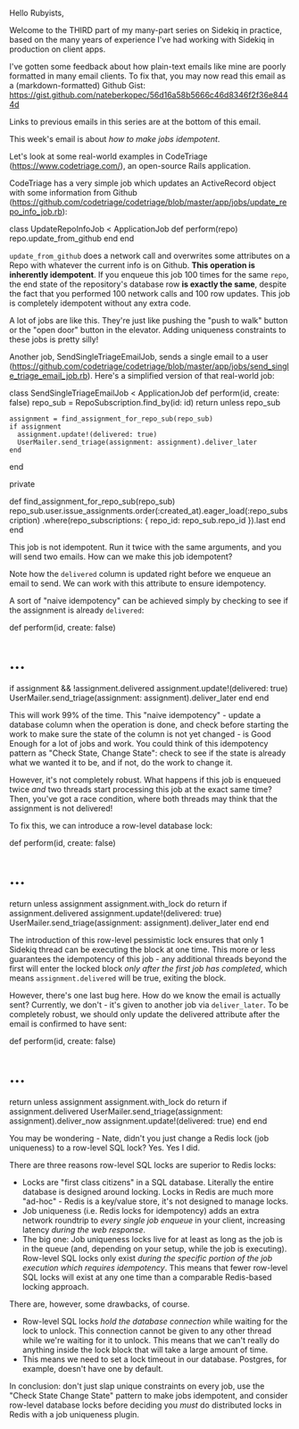 Hello Rubyists,

Welcome to the THIRD part of my many-part series on Sidekiq in practice, based on the many years of experience I've had working with Sidekiq in production on client apps.

I've gotten some feedback about how plain-text emails like mine are poorly formatted in many email clients. To fix that, you may now read this email as a (markdown-formatted) Github Gist: https://gist.github.com/nateberkopec/56d16a58b5666c46d8346f2f36e8444d

Links to previous emails in this series are at the bottom of this email.

This week's email is about *how to make jobs idempotent*.

Let's look at some real-world examples in CodeTriage (https://www.codetriage.com/), an open-source Rails application.

CodeTriage has a very simple job which updates an ActiveRecord object with some information from Github (https://github.com/codetriage/codetriage/blob/master/app/jobs/update_repo_info_job.rb):

class UpdateRepoInfoJob < ApplicationJob
def perform(repo)
repo.update_from_github
end
end

`update_from_github` does a network call and overwrites some attributes on a Repo with whatever the current info is on Github. **This operation is inherently idempotent**. If you enqueue this job 100 times for the same `repo`, the end state of the repository's database row **is exactly the same**, despite the fact that you performed 100 network calls and 100 row updates. This job is completely idempotent without any extra code.

A lot of jobs are like this. They're just like pushing the "push to walk" button or the "open door" button in the elevator. Adding uniqueness constraints to these jobs is pretty silly!

Another job, SendSingleTriageEmailJob, sends a single email to a user (https://github.com/codetriage/codetriage/blob/master/app/jobs/send_single_triage_email_job.rb). Here's a simplified version of that real-world job:

class SendSingleTriageEmailJob < ApplicationJob
def perform(id, create: false)
repo_sub = RepoSubscription.find_by(id: id)
return unless repo_sub

    assignment = find_assignment_for_repo_sub(repo_sub)
    if assignment
      assignment.update!(delivered: true)
      UserMailer.send_triage(assignment: assignment).deliver_later
    end
end

private

def find_assignment_for_repo_sub(repo_sub)
repo_sub.user.issue_assignments.order(:created_at).eager_load(:repo_subscription)
.where(repo_subscriptions: { repo_id: repo_sub.repo_id }).last
end
end

This job is not idempotent. Run it twice with the same arguments, and you will send two emails. How can we make this job idempotent?

Note how the `delivered` column is updated right before we enqueue an email to send. We can work with this attribute to ensure idempotency.

A sort of "naive idempotency" can be achieved simply by checking to see if the assignment is already `delivered`:

def perform(id, create: false)
# ...
if assignment && !assignment.delivered
assignment.update!(delivered: true)
UserMailer.send_triage(assignment: assignment).deliver_later
end
end

This will work 99% of the time. This "naive idempotency" - update a database column when the operation is done, and check before starting the work to make sure the state of the column is not yet changed - is Good Enough for a lot of jobs and work. You could think of this idempotency pattern as "Check State, Change State": check to see if the state is already what we wanted it to be, and if not, do the work to change it.

However, it's not completely robust. What happens if this job is enqueued twice *and* two threads start processing this job at the exact same time? Then, you've got a race condition, where both threads may think that the assignment is not delivered!

To fix this, we can introduce a row-level database lock:

def perform(id, create: false)
# ...
return unless assignment
assignment.with_lock do
return if assignment.delivered
assignment.update!(delivered: true)
UserMailer.send_triage(assignment: assignment).deliver_later
end
end

The introduction of this row-level pessimistic lock ensures that only 1 Sidekiq thread can be executing the block at one time. This more or less guarantees the idempotency of this job - any additional threads beyond the first will enter the locked block *only after the first job has completed*, which means `assignment.delivered` will be true, exiting the block.

However, there's one last bug here. How do we know the email is actually sent? Currently, we don't - it's given to another job via `deliver_later`. To be completely robust, we should only update the delivered attribute after the email is confirmed to have sent:

def perform(id, create: false)
# ...
return unless assignment
assignment.with_lock do
return if assignment.delivered
UserMailer.send_triage(assignment: assignment).deliver_now
assignment.update!(delivered: true)
end
end

You may be wondering - Nate, didn't you just change a Redis lock (job uniqueness) to a row-level SQL lock? Yes. Yes I did.

There are three reasons row-level SQL locks are superior to Redis locks:

* Locks are "first class citizens" in a SQL database. Literally the entire database is designed around locking. Locks in Redis are much more "ad-hoc" - Redis is a key/value store, it's not designed to manage locks.
* Job uniqueness (i.e. Redis locks for idempotency) adds an extra network roundtrip to *every single job enqueue* in your client, increasing latency *during the web response*.
* The big one: Job uniqueness locks live for at least as long as the job is in the queue (and, depending on your setup, while the job is executing). Row-level SQL locks only exist *during the specific portion of the job execution which requires idempotency*. This means that fewer row-level SQL locks will exist at any one time than a comparable Redis-based locking approach.

There are, however, some drawbacks, of course.

* Row-level SQL locks *hold the database connection* while waiting for the lock to unlock. This connection cannot be given to any other thread while we're waiting for it to unlock. This means that we can't really do anything inside the lock block that will take a large amount of time.
* This means we need to set a lock timeout in our database. Postgres, for example, doesn't have one by default.

In conclusion: don't just slap unique constraints on every job, use the "Check State Change State" pattern to make jobs idempotent, and consider row-level database locks before deciding you *must* do distributed locks in Redis with a job uniqueness plugin. 
